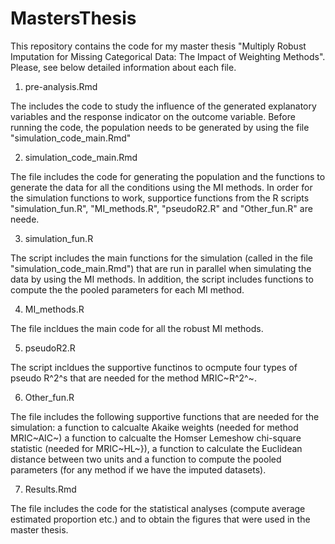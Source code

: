 # MastersThesis

This repository contains the code for my master thesis "Multiply Robust Imputation for Missing Categorical Data: The Impact of Weighting Methods". Please, see below detailed information about each file.

1. pre-analysis.Rmd
   
The includes the code to study the influence of the generated explanatory variables and the response indicator on the outcome variable. Before running the code, the population needs to be generated by using the file "simulation_code_main.Rmd"

2. simulation_code_main.Rmd
   
The file includes the code for generating the population and the functions to generate the data for all the conditions using the MI methods. In order for the simulation functions to work, supportice functions from the R scripts "simulation_fun.R", "MI_methods.R", "pseudoR2.R" and "Other_fun.R" are neede.

3. simulation_fun.R
   
The script includes the main functions for the simulation (called in the file "simulation_code_main.Rmd") that are run in parallel when simulating the data by using the MI methods. In addition, the script includes functions to compute the the pooled parameters for each MI method.

4. MI_methods.R
   
The file incldues the main code for all the robust MI methods.

5. pseudoR2.R
   
The script incldues the supportive functinos to ocmpute four types of pseudo R^2^s that are needed for the method MRIC~R^2^~.

6. Other_fun.R
    
The file includes the following supportive functions that are needed for the simulation: a function to calcualte Akaike weights (needed for method MRIC~AIC~) a function to calcualte the Homser Lemeshow chi-square statistic (needed for MRIC~HL~}), a function to calculate the Euclidean distance between two units and a function to compute the pooled parameters (for any method if we have the imputed datasets).

7. Results.Rmd
    
The file includes the code for the statistical analyses (compute average estimated proportion etc.) and to obtain the figures that were used in the master thesis.
